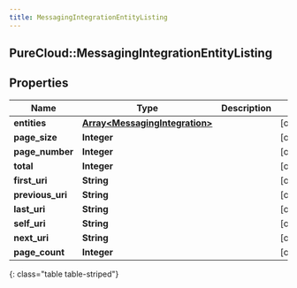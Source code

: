 ```yaml
---
title: MessagingIntegrationEntityListing
---
```

## PureCloud::MessagingIntegrationEntityListing

## Properties

|Name | Type | Description | Notes|
|------------ | ------------- | ------------- | -------------|
| **entities** | [**Array&lt;MessagingIntegration&gt;**](MessagingIntegration.html) |  | [optional] |
| **page_size** | **Integer** |  | [optional] |
| **page_number** | **Integer** |  | [optional] |
| **total** | **Integer** |  | [optional] |
| **first_uri** | **String** |  | [optional] |
| **previous_uri** | **String** |  | [optional] |
| **last_uri** | **String** |  | [optional] |
| **self_uri** | **String** |  | [optional] |
| **next_uri** | **String** |  | [optional] |
| **page_count** | **Integer** |  | [optional] |
{: class="table table-striped"}



